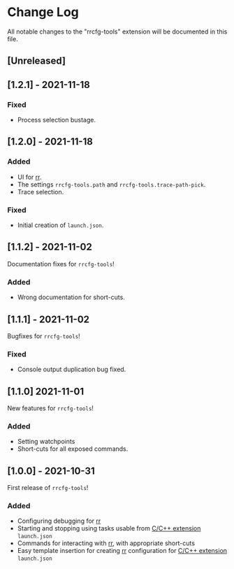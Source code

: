 # Change Log

All notable changes to the "rrcfg-tools" extension will be documented in this file.

## [Unreleased]

## [1.2.1] - 2021-11-18

### Fixed
- Process selection bustage.

## [1.2.0] - 2021-11-18

### Added
- UI for [rr](https://rr-project.org/).
- The settings `rrcfg-tools.path` and `rrcfg-tools.trace-path-pick`.
- Trace selection.

### Fixed
- Initial creation of `launch.json`.

## [1.1.2] - 2021-11-02

Documentation fixes for `rrcfg-tools`!

### Added
- Wrong documentation for short-cuts.

## [1.1.1] - 2021-11-02

Bugfixes for `rrcfg-tools`!

### Fixed
- Console output duplication bug fixed.

## [1.1.0] 2021-11-01

New features for `rrcfg-tools`!

### Added
- Setting watchpoints
- Short-cuts for all exposed commands.

## [1.0.0] - 2021-10-31

First release of `rrcfg-tools`!

### Added
- Configuring debugging for [rr](https://rr-project.org/)
- Starting and stopping using tasks usable from [C/C++ extension](https://marketplace.visualstudio.com/items?itemName=ms-vscode.cpptools) `launch.json`
- Commands for interacting with [rr](https://rr-project.org/), with appropriate short-cuts
- Easy template insertion for creating [rr](https://rr-project.org/) configuration for [C/C++ extension](https://marketplace.visualstudio.com/items?itemName=ms-vscode.cpptools) `launch.json`
